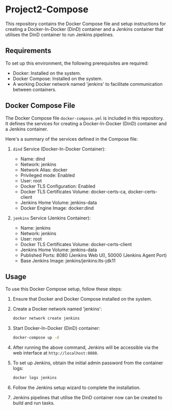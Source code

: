 # Project2-Compose

This repository contains the Docker Compose file and setup instructions for creating a Docker-In-Docker (DinD) container and a Jenkins container that utilises the DinD container to run Jenkins pipelines.

## Requirements

To set up this environment, the following prerequisites are required:

- Docker: Installed on the system.
- Docker Compose: Installed on the system.
- A working Docker network named 'jenkins' to facilitate communication between containers.

## Docker Compose File

The Docker Compose file `docker-compose.yml` is included in this repository. It defines the services for creating a Docker-In-Docker (DinD) container and a Jenkins container.

Here's a summary of the services defined in the Compose file:

1. `dind` Service (Docker-In-Docker Container):
   - Name: dind
   - Network: jenkins
   - Network Alias: docker
   - Privileged mode: Enabled
   - User: root
   - Docker TLS Configuration: Enabled
   - Docker TLS Certificates Volume: docker-certs-ca, docker-certs-client
   - Jenkins Home Volume: jenkins-data
   - Docker Engine Image: docker:dind

2. `jenkins` Service (Jenkins Container):
   - Name: jenkins
   - Network: jenkins
   - User: root
   - Docker TLS Certificates Volume: docker-certs-client
   - Jenkins Home Volume: jenkins-data
   - Published Ports: 8080 (Jenkins Web UI), 50000 (Jenkins Agent Port)
   - Base Jenkins Image: jenkins/jenkins:lts-jdk11

## Usage

To use this Docker Compose setup, follow these steps:

1. Ensure that Docker and Docker Compose installed on the system.

2. Create a Docker network named 'jenkins':
   ```sh
   docker network create jenkins
   ```

3. Start Docker-In-Docker (DinD) container:
   ```sh
   docker-compose up -d
   ```

4. After running the above command, Jenkins will be accessible via the web interface at `http://localhost:8080`.

5. To set up Jenkins, obtain the initial admin password from the container logs:
   ```sh
   docker logs jenkins
   ```

6. Follow the Jenkins setup wizard to complete the installation.

7. Jenkins pipelines that utilise the DinD container now can be created to build and run tasks.

